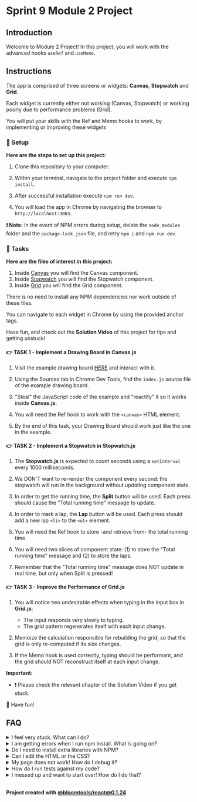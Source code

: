 # Sprint 9 Module 2 Project

## Introduction

Welcome to Module 2 Project! In this project, you will work with the advanced hooks `useRef` and `useMemo`.

## Instructions

The app is comprised of three screens or widgets: **Canvas**, **Stopwatch** and **Grid**.

Each widget is currently either not working (Canvas, Stopwatch) or working poorly due to performance problems (Grid).

You will put your skills with the Ref and Memo hooks to work, by implementing or improving these widgets

### 💾 Setup

**Here are the steps to set up this project:**

1. Clone this repository to your computer.

2. Within your terminal, navigate to the project folder and execute `npm install`.

3. After successful installation execute `npm run dev`.

4. You will load the app in Chrome by navigating the browser to `http://localhost:3003`.

**❗ Note:** In the event of NPM errors during setup, delete the `node_modules` folder and the `package-lock.json` file, and retry `npm i` and `npm run dev`.

### 🥷 Tasks

**Here are the files of interest in this project:**

1. Inside [Canvas](./frontend/components/Canvas.js) you will find the Canvas component.
2. Inside [Stopwatch](./frontend/components/Stopwatch.js) you will find the Stopwatch component.
3. Inside [Grid](./frontend/components/Grid.js) you will find the Grid component.

There is no need to install any NPM dependencies nor work outside of these files.

You can navigate to each widget in Chrome by using the provided anchor tags.

Have fun, and check out the **Solution Video** of this project for tips and getting unstuck!

#### 👉 TASK 1 - Implement a Drawing Board in Canvas.js

1. Visit the example drawing board [HERE](https://bloominstituteoftechnology.github.io/W_S9M2_Project/) and interact with it.

2. Using the Sources tab in Chrome Dev Tools, find the `index.js` source file of the example drawing board.

3. "Steal" the JavaScript code of the example and "reactify" it so it works inside **Canvas.js**.

4. You will need the Ref hook to work with the `<canvas>` HTML element.

5. By the end of this task, your Drawing Board should work just like the one in the example.

#### 👉 TASK 2 - Implement a Stopwatch in Stopwatch.js

1. The **Stopwatch.js** is expected to count seconds using a `setInterval` every 1000 milliseconds.

2. We DON'T want to re-render the component every second: the stopwatch will run in the background without updating component state.

3. In order to get the running time, the **Split** button will be used. Each press should cause the "Total running time" message to update.

4. In order to mark a lap, the **Lap** button will be used. Each press should add a new lap `<li>` to the `<ul>` element.

5. You will need the Ref hook to store -and retrieve from- the total running time.

6. You will need two slices of component state: (1) to store the "Total running time" message and (2) to store the laps.

7. Remember that the "Total running time" message does NOT update in real time, but only when Split is pressed!

#### 👉 TASK 3 - Improve the Performance of Grid.js

1. You will notice two undesirable effects when typing in the input box in **Grid.js**:
    - The input responds very slowly to typing.
    - The grid pattern regenerates itself with each input change.

2. Memoize the calculation responsible for rebuilding the grid, so that the grid is only re-computed if its size changes.

3. If the Memo hook is used correctly, typing should be performant, and the grid should NOT reconstruct itself at each input change.

**Important:**

- ❗ Please check the relevant chapter of the Solution Video if you get stuck.

👋 Have fun!

## FAQ

<details>
  <summary>I feel very stuck. What can I do?</summary>

Check out the Solution Video for this project in your learning platform. In it, an industry expert will walk you through their thinking in detail while they solve the tasks. The Solution Videos are highly recommended even if you are not stuck: you will learn lots of tricks.

</details>

<details>
  <summary>I am getting errors when I run npm install. What is going on?</summary>

This project requires Node to be correctly installed on your computer to work. Sometimes Node can be installed but misconfigured. Try deleting `node_modules` and running `npm install`. If that fails, try deleting both `node_modules` and `package-lock.json` before reinstalling. If all fails, please request support!

</details>

<details>
  <summary>Do I need to install extra libraries with NPM?</summary>

No. Everything you need should be installed already.

</details>

<details>
  <summary>Can I edit the HTML or the CSS?</summary>

That's probably not a great idea. Why do you want to do that?

</details>

<details>
  <summary>My page does not work! How do I debug it?</summary>

Remember to use console.logs and breakpoints to troubleshoot your code. Do not panic if you see errors in the console, just read them carefully looking for clues.

</details>

<details>
  <summary>How do I run tests against my code?</summary>

There are no automatic tests in this project. Feel free to write some, though! All necessary libraries are installed in the project.

</details>

<details>
  <summary>I messed up and want to start over! How do I do that?</summary>

Do NOT delete your repository from GitHub! Instead, commit frequently as you work. Make a commit after each test. This in practice creates restore points you can use should you wreak havoc with your app. If you find yourself in a mess, use git reset --hard to simply discard all changes to your code since your last commit. If you are dead-set on restarting the challenge from scratch, you can do this with Git as well. Research how to reset --hard to a specific commit.

</details>
<br/>

**Project created with [@bloomtools/react@0.1.24](https://github.com/bloominstituteoftechnology/npm-tools-react)**
